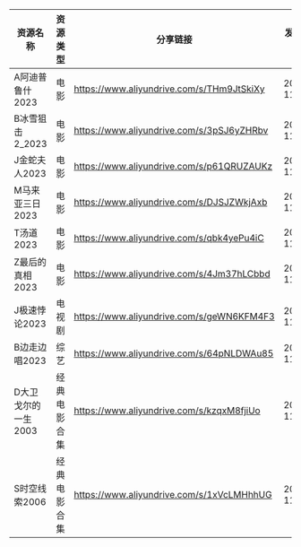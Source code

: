 | 资源名称         | 资源类型   | 分享链接                                      | 发布时间       |
| ------------ | ------ | ----------------------------------------- | ---------- |
| A阿迪普鲁什2023   | 电影     | https://www.aliyundrive.com/s/THm9JtSkiXy | 2023-11-01 |
| B冰雪狙击2_2023  | 电影     | https://www.aliyundrive.com/s/3pSJ6yZHRbv | 2023-11-01 |
| J金蛇夫人2023    | 电影     | https://www.aliyundrive.com/s/p61QRUZAUKz | 2023-11-01 |
| M马来亚三日2023   | 电影     | https://www.aliyundrive.com/s/DJSJZWkjAxb | 2023-11-01 |
| T汤道2023      | 电影     | https://www.aliyundrive.com/s/qbk4yePu4iC | 2023-11-01 |
| Z最后的真相2023   | 电影     | https://www.aliyundrive.com/s/4Jm37hLCbbd | 2023-11-01 |
| J极速悖论2023    | 电视剧    | https://www.aliyundrive.com/s/geWN6KFM4F3 | 2023-11-01 |
| B边走边唱2023    | 综艺     | https://www.aliyundrive.com/s/64pNLDWAu85 | 2023-11-01 |
| D大卫戈尔的一生2003 | 经典电影合集 | https://www.aliyundrive.com/s/kzqxM8fjiUo | 2023-11-01 |
| S时空线索2006    | 经典电影合集 | https://www.aliyundrive.com/s/1xVcLMHhhUG | 2023-11-01 |
